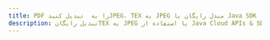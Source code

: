 ---title: PDF را به  تبدیل کنیدJPEG، TEX به JPEG مبدل رایگان یا Java SDKdescription: تبدیل رایگانTEX به JPEG با استفاده از Java Cloud APIs & SDK همچنین اسناد PDF را در Cloud ایجاد، ویرایش و رندر کنید.---